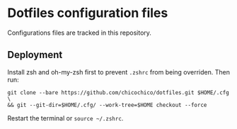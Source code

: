 # Dotfiles configuration files

Configurations files are tracked in this repository.

## Deployment
Install zsh and oh-my-zsh first to prevent `.zshrc` from being overriden. Then run:
```
git clone --bare https://github.com/chicochico/dotfiles.git $HOME/.cfg \
&& git --git-dir=$HOME/.cfg/ --work-tree=$HOME checkout --force
```
Restart the terminal or `source ~/.zshrc`.
